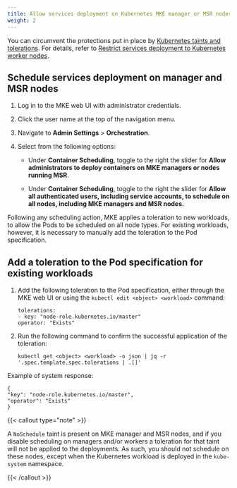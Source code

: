 ```yaml
---
title: Allow services deployment on Kubernetes MKE manager or MSR nodes
weight: 2
---
```


You can circumvent the protections put in place by [Kubernetes taints and
tolerations](https://kubernetes.io/docs/concepts/scheduling-eviction/taint-and-toleration/).
For details, refer to [Restrict services deployment to Kubernetes worker nodes](../restrict-service-deploy-to-kube-workers).

Schedule services deployment on manager and MSR nodes
-----------------------------------------------------

1. Log in to the MKE web UI with administrator credentials.

2. Click the user name at the top of the navigation menu.

3. Navigate to **Admin Settings** > **Orchestration**.

4. Select from the following options:

   *  Under **Container Scheduling**, toggle to the right the slider
      for **Allow administrators to deploy containers on MKE managers
      or nodes running MSR**.

   *  Under **Container Scheduling**, toggle to the right the slider
      for **Allow all authenticated users, including service accounts,
      to schedule on all nodes, including MKE managers and MSR nodes.**

Following any scheduling action, MKE applies a toleration to new workloads, to
allow the Pods to be scheduled on all node types. For existing workloads,
however, it is necessary to manually add the toleration to the Pod
specification.

Add a toleration to the Pod specification for existing workloads
----------------------------------------------------------------

1. Add the following toleration to the Pod specification, either through the
   MKE web UI or using the `kubectl edit <object> <workload>` command:

   ```
   tolerations:
   - key: "node-role.kubernetes.io/master"
   operator: "Exists"
   ```

2. Run the following command to confirm the successful application of the
   toleration:

   ```
   kubectl get <object> <workload> -o json | jq -r '.spec.template.spec.tolerations | .[]'
   ```

Example of system response:

```
{
"key": "node-role.kubernetes.io/master",
"operator": "Exists"
}
```

{{< callout type="note" >}}

A ``NoSchedule`` taint is present on MKE manager and MSR nodes, and if you
disable scheduling on managers and/or workers a toleration for that taint
will not be applied to the deployments. As such, you should not schedule on
these nodes, except when the Kubernetes workload is deployed in the
``kube-system`` namespace.

{{< /callout >}}
